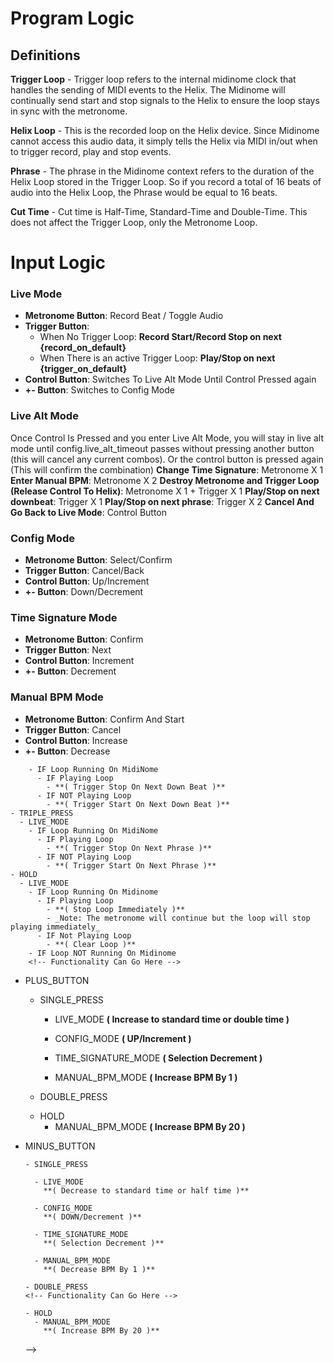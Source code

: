 # Program Logic

## Definitions

**Trigger Loop** - Trigger loop refers to the internal midinome clock that handles the sending of MIDI events to the Helix. The Midinome will continually send start and stop signals to the Helix to ensure the loop stays in sync with the metronome.

**Helix Loop** - This is the recorded loop on the Helix device. Since Midinome cannot access this audio data, it simply tells the Helix via MIDI in/out when to trigger record, play and stop events.

**Phrase** - The phrase in the Midinome context refers to the duration of the Helix Loop stored in the Trigger Loop. So if you record a total of 16 beats of audio into the Helix Loop, the Phrase would be equal to 16 beats.

**Cut Time** - Cut time is Half-Time, Standard-Time and Double-Time. This does not affect the Trigger Loop, only the Metronome Loop.

# Input Logic

### Live Mode

<!-- Removing Cut Time, May Implement Later -->

- **Metronome Button**: Record Beat / Toggle Audio
- **Trigger Button**:
  - When No Trigger Loop: **Record Start/Record Stop on next {record_on_default}**
  - When There is an active Trigger Loop: **Play/Stop on next {trigger_on_default}**
- **Control Button**: Switches To Live Alt Mode Until Control Pressed again
- **+- Button**: Switches to Config Mode

### Live Alt Mode

Once Control Is Pressed and you enter Live Alt Mode, you will stay in live alt mode until config.live_alt_timeout passes without pressing another button (this will cancel any current combos). Or the control button is pressed again (This will confirm the combination)
**Change Time Signature**: Metronome X 1
**Enter Manual BPM**: Metronome X 2
**Destroy Metronome and Trigger Loop (Release Control To Helix)**: Metronome X 1 + Trigger X 1
**Play/Stop on next downbeat**: Trigger X 1
**Play/Stop on next phrase**: Trigger X 2
**Cancel And Go Back to Live Mode**: Control Button

### Config Mode

- **Metronome Button**: Select/Confirm
- **Trigger Button**: Cancel/Back
- **Control Button**: Up/Increment
- **+- Button**: Down/Decrement

### Time Signature Mode

- **Metronome Button**: Confirm
- **Trigger Button**: Next
- **Control Button**: Increment
- **+- Button**: Decrement

### Manual BPM Mode

- **Metronome Button**: Confirm And Start
- **Trigger Button**: Cancel
- **Control Button**: Increase
- **+- Button**: Decrease

<!-- ## Input Event Program Logic
- Buttons

  - METRONOME_BUTTON

    - SINGLE_PRESS

      - LIVE_MODE
        - **( Record Beat / Toggle Beat Audio )**
          - _Record if no metronome running, otherwise toggle audio_
      - CONFIG_MODE
        - **( Select Item / Confirm Changes )**
          - _Select an item if there is no active selection, otherwise, confirm changes_
      - TIME_SIGNATURE_MODE

        - **( Confirm Time Signature )**

      - MANUAL_BPM_MODE
        - **( Confirm BPM And Start Playing )**

    - DOUBLE_PRESS

      - IF No Metronome Running
        - **( Enter Time Signature Mode )**

    - TRIPLE_PRESS

      - IF No Metronome Running
        - **( Enter Manual BPM Mode )**

    - HOLD
      - LIVE_MODE
        - **( Stop Metronome And Triggers )**
          - \_Stop the metronome, reset the BPM and break any loops relying on the metronome. This includes MIDI Triggers. This essentially releases control back to the Helix and resets the Midinome to it's default playback state.

  - TRIGGER BUTTON
  - _NOTE Loop Running and Loop Playing are different things. Loop playing means there is a loop of start/stop at the beginning of phrases in Midinome's Event Loop, this loop can be stopped but not deleted to allow the user to start the same recorded lopp again after stopping it previously. Loop Running refers to the Looper Parent Class. If loop running is false, that means the Looper is no longer triggering MIDI events or firing any callbacks from the programs event loop._
    - SINGLE_PRESS
      - LIVE_MODE
        - IF No Loop Running On MidiNome
          - **( Trigger Record Start / Record Stop on Next Beat )**
        - IF Loop Running On MidiNome
          - IF Playing Loop
            - **( Trigger Stop on Next Beat )**
          - IF NOT Playing Loop
            - **( Trigger Play on Next Beat )**
      - CONFIG_MODE
        - **( Cancel / Go Back )**
          - _Cancel changes if there is a current selection, if not go back to config, or if in config go back to live mode_
      - TIME_SIGNATURE_MODE
        - **( Next Number )**
    - DOUBLE_PRESS
      - LIVE_MODE
        - IF Loop Not Running On Midinome
        <!-- Functionality Can Go Here -->

        - IF Loop Running On MidiNome
          - IF Playing Loop
            - **( Trigger Stop On Next Down Beat )**
          - IF NOT Playing Loop
            - **( Trigger Start On Next Down Beat )**
    - TRIPLE_PRESS
      - LIVE_MODE
        - IF Loop Running On MidiNome
          - IF Playing Loop
            - **( Trigger Stop On Next Phrase )**
          - IF NOT Playing Loop
            - **( Trigger Start On Next Phrase )**
    - HOLD
      - LIVE_MODE
        - IF Loop Running On Midinome
          - IF Playing Loop
            - **( Stop Loop Immediately )**
            - _Note: The metronome will continue but the loop will stop playing immediately_
          - IF Not Playing Loop
            - **( Clear Loop )**
        - IF Loop NOT Running On Midinome
        <!-- Functionality Can Go Here -->

  <!-- - COMMAND_BUTTON?
    - SINGLE_PRESS
    - DOUBLE_PRESS
    - HOLD -->

- PLUS_BUTTON

  - SINGLE_PRESS

    - LIVE_MODE
      **( Increase to standard time or double time )**

    - CONFIG_MODE
      **( UP/Increment )**

    - TIME_SIGNATURE_MODE
      **( Selection Decrement )**

    - MANUAL_BPM_MODE
      **( Increase BPM By 1 )**

  - DOUBLE_PRESS
  <!-- Functionality Can Go Here -->
  - HOLD
    - MANUAL_BPM_MODE
      **( Increase BPM By 20 )**

- MINUS_BUTTON

      - SINGLE_PRESS

        - LIVE_MODE
          **( Decrease to standard time or half time )**

        - CONFIG_MODE
          **( DOWN/Decrement )**

        - TIME_SIGNATURE_MODE
          **( Selection Decrement )**

        - MANUAL_BPM_MODE
          **( Decrease BPM By 1 )**

      - DOUBLE_PRESS
      <!-- Functionality Can Go Here -->

      - HOLD
        - MANUAL_BPM_MODE
          **( Increase BPM By 20 )**

  -->
